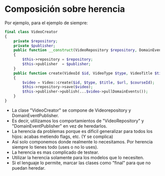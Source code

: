 # Composición sobre herencia

Por ejemplo, para el ejemplo de siempre:

```php
final class VideoCreator
{
    private $repository;
    private $publisher;
    public function __construct(VideoRepository $repository, DomainEventPublisher $publisher)
    {
        $this->repository = $repository;
        $this->publisher  = $publisher;
    }
    public function create(VideoId $id, VideoType $type, VideoTitle $title, VideoUrl $url, CourseId $courseId): void
    {
        $video = Video::create($id, $type, $title, $url, $courseId);
        $this->repository->save($video);
        $this->publisher->publish(...$video->pullDomainEvents());
    }
}
```

* La clase "VideoCreator" se compone de Videorepository y DomainEventPublisher.
* Es decir, utilizamos los comportamientos de "VideoRepository" y "DomainEventPublisher" en vez de heredarlos.
* La herencia da problemas porque es dificil generalizar para todos los hijos: acabas metiendo flags, etc. (Y se complica)
* Así solo componemos donde realmente lo necesitamos. Por herencia siempre lo tienes todo (uses o no lo uses).
* La herencia es mas complicado de testear.
* Utilizar la herencia solamente para los modelos que lo necesiten.
* Si el lenguaje lo permite, marcar las clases como "final" para que no puedan heredar.
